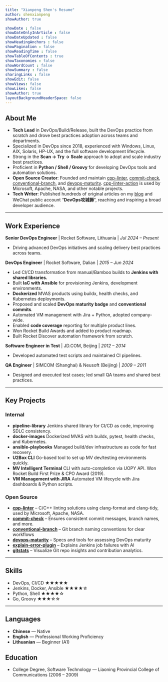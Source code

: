 ```yaml
---
title: "Xianpeng Shen's Resume"
author: shenxianpeng
showAuthor: true

showDate : false
showDateOnlyInArticle : false
showDateUpdated : false
showHeadingAnchors : false
showPagination : false
showReadingTime : false
showTableOfContents : true
showTaxonomies : false 
showWordCount : false
showSummary : false
sharingLinks : false
showEdit: false
showViews: false
showLikes: false
showAuthor: true
layoutBackgroundHeaderSpace: false
---
```


## About Me

- **Tech Lead** in DevOps/Build/Release, built the DevOps practice from scratch and drove best practices adoption across teams and departments.
- Specialized in DevOps since 2018, experienced with Windows, Linux, AIX, Solaris, HP-UX, and the full software development lifecycle.
- Strong in the **Scan → Try → Scale** approach to adopt and scale industry best practices.
- Proficient in **Python / Shell / Groovy** for developing DevOps tools and automation solutions.
- **Open Source Creator**: Founded and maintain [cpp-linter](https://github.com/cpp-linter), [commit-check](https://github.com/commit-check), [conventional-branch](https://github.com/conventional-branch), and [devops-maturity](https://github.com/devops-maturity). [cpp-linter-action](https://github.com/cpp-linter/cpp-linter-action) is used by Microsoft, Apache, NASA, and other notable projects.
- **Tech Writer**: Published hundreds of original articles on my [blog](https://shenxianpeng.github.io) and WeChat public account “**DevOps攻城狮**”, reaching and inspiring a broad developer audience.

---

## Work Experience

**Senior DevOps Engineer** | Rocket Software, Lithuania | _Jul 2024 – Present_  
- Driving advanced DevOps initiatives and scaling delivery best practices across teams.

**DevOps Engineer** | Rocket Software, Dalian | _2015 – Jun 2024_
- Led CI/CD transformation from manual/Bamboo builds to **Jenkins with shared libraries.**
- Built **IaC with Ansible** for provisioning Jenkins, development environments.
- **Dockerized** MVAS products using buildx, health checks, and Kubernetes deployments.
- Proposed and scaled **DevOps maturity badge** and **conventional commits**.
- Automated VM management with Jira + Python, adopted company-wide.
- Enabled **code coverage** reporting for multiple product lines.
- Won Rocket Build Awards and added to product roadmap.
- Built Rocket Discover automation framework from scratch.

**Software Engineer in Test** | JD.COM, Beijing | _2012 – 2014_
- Developed automated test scripts and maintained CI pipelines.

**QA Engineer** | SIMCOM (Shanghai) & Neusoft (Beijing) | _2009 – 2011_
- Designed and executed test cases; led small QA teams and shared best practices.

---

## Key Projects

### Internal

- **pipeline-library**  Jenkins shared library for CI/CD as code, improving SDLC consistency.
- **docker-images**  Dockerized MVAS with buildx, pytest, health checks, and Kubernetes.
- **ansible-playbooks**  Managed build/dev infrastructure as code for fast recovery.
- **U2Box CLI**  Go-based tool to set up MV dev/testing environments quickly.
- **MV Intelligent Terminal**  CLI with auto-completion via UOPY API. Won Rocket Build First Prize & CPO Award (2019).
- **VM Management with JIRA**  Automated VM lifecycle with Jira dashboards & Python scripts.

### Open Source

- **[cpp-linter](https://github.com/cpp-linter)** – C/C++ linting solutions using clang-format and clang-tidy, used by Microsoft, Apache, NASA.
- **[commit-check](https://github.com/commit-check)** – Ensures consistent commit messages, branch names, and more.
- **[conventional-branch](https://github.com/conventional-branch)** – Git branch naming conventions for clear workflows
- **[devops-maturity](https://github.com/devops-maturity)** – Specs and tools for assessing DevOps maturity
- **[explain-error-plugin](https://github.com/jenkinsci/explain-error-plugin)** – Explains Jenkins job failures with AI
- **[gitstats](https://github.com/shenxianpeng/gitstats/)** – Visualize Git repo insights and contribution analytics.

---

## Skills
- DevOps, CI/CD ★★★★★
- Jenkins, Docker, Ansible ★★★★☆
- Python, Shell ★★★★☆
- Go, Groovy ★★★☆☆

---

## Languages
- **Chinese** — Native
- **English** — Professional Working Proficiency
- **Lithuanian** — Beginner (A1) 

## Education
- College Degree, Software Technology — Liaoning Provincial College of Communications (2006 – 2009)
